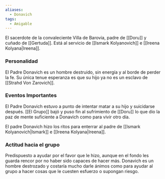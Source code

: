 ```yaml
---
aliases:
  - Donavich
tags:
  - Amigable
---
```

El sacerdote de la convaleciente Villa de Barovia, padre de [[Doru]] y cuñado de [[Gertuda]]. Está al servicio de [[Ismark Kolyanovich]] e [[Ireena Kolyana|Ireena]].

### Personalidad
El Padre Donavich es un hombre destruido, sin energía y al borde de perder la fe. Su única tenue esperanza es que su hijo ya no es un esclavo de [[Strahd Von Zarovich]].

### Eventos Importantes
El Padre Donavich estuvo a punto de intentar matar a su hijo y suicidarse después. [[El Grupo]] bajó y puso fin al sufrimiento de [[Doru]] lo que dio la paz de mente suficiente a Donavich como para vivir otro día.

El padre Donavich hizo los ritos para enterrar al padre de [[Ismark Kolyanovich|Ismark]] e [[Ireena Kolyana|Ireena]].

### Actitud hacia el grupo
Predispuesto a ayudar por el favor que le hizo, aunque en el fondo les guarda rencor por no haber sido capaces de hacer más.
Donavich es un hombre destrozado y costaría mucho darle ánimos como para ayudar al grupo a hacer cosas que le cuesten esfuerzo o supongan riesgo.